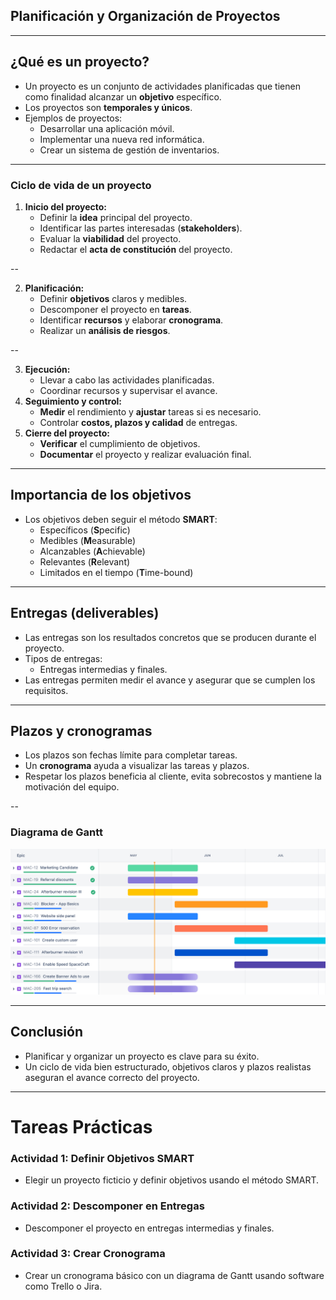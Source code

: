 <!-- .slide: data-background="#2C3E50" -->

## Planificación y Organización de Proyectos

---

## ¿Qué es un proyecto?
- Un proyecto es un conjunto de actividades planificadas que tienen como finalidad alcanzar un **objetivo** específico.
- Los proyectos son **temporales y únicos**.
- Ejemplos de proyectos:
  - Desarrollar una aplicación móvil.
  - Implementar una nueva red informática.
  - Crear un sistema de gestión de inventarios.

---

### Ciclo de vida de un proyecto

1. **Inicio del proyecto:**
   - Definir la **idea** principal del proyecto.
   - Identificar las partes interesadas (**stakeholders**).
   - Evaluar la **viabilidad** del proyecto.
   - Redactar el **acta de constitución** del proyecto.

--

2. **Planificación:**
   - Definir **objetivos** claros y medibles.
   - Descomponer el proyecto en **tareas**.
   - Identificar **recursos** y elaborar **cronograma**.
   - Realizar un **análisis de riesgos**.

--

3. **Ejecución:**
   - Llevar a cabo las actividades planificadas.
   - Coordinar recursos y supervisar el avance.
4. **Seguimiento y control:**
   - **Medir** el rendimiento y **ajustar** tareas si es necesario.
   - Controlar **costos, plazos y calidad** de entregas.
5. **Cierre del proyecto:**
   - **Verificar** el cumplimiento de objetivos.
   - **Documentar** el proyecto y realizar evaluación final.

---

## Importancia de los objetivos
- Los objetivos deben seguir el método **SMART**:
  - Específicos (**S**pecific)
  - Medibles (**M**easurable)
  - Alcanzables (**A**chievable)
  - Relevantes (**R**elevant)
  - Limitados en el tiempo (**T**ime-bound)

---

## Entregas (deliverables)
- Las entregas son los resultados concretos que se producen durante el proyecto.
- Tipos de entregas:
  - Entregas intermedias y finales.
- Las entregas permiten medir el avance y asegurar que se cumplen los requisitos.

---

## Plazos y cronogramas
- Los plazos son fechas límite para completar tareas.
- Un **cronograma** ayuda a visualizar las tareas y plazos.
- Respetar los plazos beneficia al cliente, evita sobrecostos y mantiene la motivación del equipo.

--

### Diagrama de Gantt

![](../img/gantt_diagram_jira.png)

---

## Conclusión
- Planificar y organizar un proyecto es clave para su éxito.
- Un ciclo de vida bien estructurado, objetivos claros y plazos realistas aseguran el avance correcto del proyecto.

---

<!-- .slide: data-background="#A8DADC" -->
# Tareas Prácticas

### Actividad 1: Definir Objetivos SMART
- Elegir un proyecto ficticio y definir objetivos usando el método SMART.

### Actividad 2: Descomponer en Entregas
- Descomponer el proyecto en entregas intermedias y finales.

### Actividad 3: Crear Cronograma
- Crear un cronograma básico con un diagrama de Gantt usando software como Trello o Jira.
